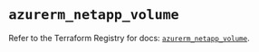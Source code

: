 # `azurerm_netapp_volume`

Refer to the Terraform Registry for docs: [`azurerm_netapp_volume`](https://registry.terraform.io/providers/hashicorp/azurerm/4.8.0/docs/resources/netapp_volume).
